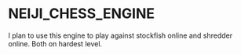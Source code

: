 # NEIJI_CHESS_ENGINE
I plan to use this engine to play against stockfish online and shredder online. Both on hardest level.
